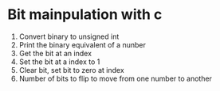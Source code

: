 # Bit mainpulation with c
<ol>
<li>Convert binary to unsigned int</li>
<li>Print the binary equivalent of a nunber</li>
<li>Get the bit at an index </li>
<li>Set the bit at a index to 1</li>
<li>Clear bit, set bit to zero at index</li>
<li>Number of bits to flip to move from one number to another </li>
</ol>
